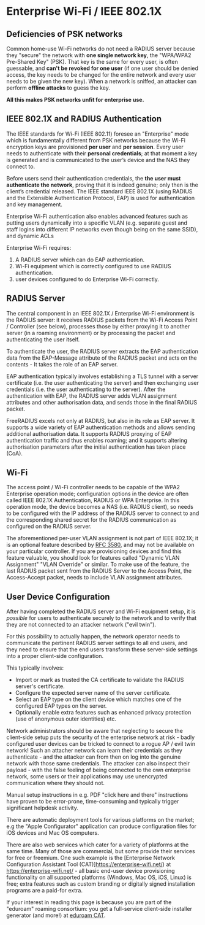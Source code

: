 Enterprise Wi-Fi / IEEE 802.1X
==============================

Deficiencies of PSK networks
----------------------------

Common home-use Wi-Fi networks do not need a RADIUS server because they
"secure" the network with **one single network key**, the "WPA/WPA2
Pre-Shared Key" (PSK). That key is the same for every user, is often
guessable, and **can't be revoked for one user** (if one user should be
denied access, the key needs to be changed for the entire network and
every user needs to be given the new key). When a network is sniffed, an
attacker can perform **offline attacks** to guess the key.

**All this makes PSK networks unfit for enterprise use.**

IEEE 802.1X and RADIUS Authentication
-------------------------------------

The IEEE standards for Wi-Fi (IEEE 802.11) foresee an "Enterprise" mode
which is fundamentally different from PSK networks because the Wi-Fi
encryption keys are provisioned **per user** and **per session**. Every
user needs to authenticate with their **personal credentials**; at that
moment a key is generated and is communicated to the user’s device and
the NAS they connect to.

Before users send their authentication credentials, the **the user must
authenticate the network**, proving that it is indeed genuine; only then
is the client’s credential released. The IEEE standard IEEE 802.1X
(using RADIUS and the Extensible Authentication Protocol, EAP) is used
for authentication and key management.

Enterprise Wi-Fi authentication also enables advanced features such as
putting users dynamically into a specific VLAN (e.g. separate guest and
staff logins into different IP networks even though being on the same
SSID), and dynamic ACLs

Enterprise Wi-Fi requires:

1.  A RADIUS server which can do EAP authentication.
2.  Wi-Fi equipment which is correctly configured to use
    RADIUS authentication.
3.  user devices configured to do Enterprise Wi-Fi correctly.

RADIUS Server
-------------

The central component in an IEEE 802.1X / Enterprise Wi-Fi environment
is the RADIUS server: it receives RADIUS packets from the Wi-Fi Access
Point / Controller (see below), processes those by either proxying it to
another server (in a roaming environment) or by processing the packet
and authenticating the user itself.

To authenticate the user, the RADIUS server extracts the EAP
authentication data from the EAP-Message attribute of the RADIUS packet
and acts on the contents - It takes the role of an EAP server.

EAP authentication typically involves establishing a TLS tunnel with a
server certificate (i.e. the user authenticating the server) and then
exchanging user credentials (i.e. the user authenticating to the
server). After the authentication with EAP, the RADIUS server adds VLAN
assignment attributes and other authorisation data, and sends those in
the final RADIUS packet.

FreeRADIUS excels not only at RADIUS, but also in its role as EAP
server. It supports a wide variety of EAP authentication methods and
allows sending additional authorisation data. It supports RADIUS
proxying of EAP authentication traffic and thus enables roaming; and it
supports altering authorisation parameters after the initial
authentication has taken place (CoA).

Wi-Fi
-----

The access point / Wi-Fi controller needs to be capable of the WPA2
Enterprise operation mode; configuration options in the device are often
called IEEE 802.1X Authentication, RADIUS or WPA Enterprise. In this
operation mode, the device becomes a NAS (i.e. RADIUS client), so needs
to be configured with the IP address of the RADIUS server to connect to
and the corresponding shared secret for the RADIUS communication as
configured on the RADIUS server.

The aforementioned per-user VLAN assignment is not part of IEEE 802.1X;
it is an optional feature described by [RFC
3580](https://tools.ietf.org/html/rfc3580), and may not be available on
your particular controller. If you are provisioning devices and find
this feature valuable, you should look for features called "Dynamic VLAN
Assignment" "VLAN Override" or similar. To make use of the feature, the
last RADIUS packet sent from the RADIUS Server to the Access Point, the
Access-Accept packet, needs to include VLAN assignment attributes.

User Device Configuration
-------------------------

After having completed the RADIUS server and Wi-Fi equipment setup, it
is *possible* for users to authenticate securely to the network and to
verify that they are not connected to an attacker network ("evil twin").

For this possibility to actually happen, the network operator needs to
communicate the pertinent RADIUS server settings to all end users, and
they need to ensure that the end users transform these server-side
settings into a proper client-side configuration.

This typically involves:

-   Import or mark as trusted the CA certificate to validate the RADIUS
    server's certificate.
-   Configure the expected server name of the server certificate.
-   Select an EAP type on the client device which matches one of the
    configured EAP types on the server.
-   Optionally enable extra features such as enhanced privacy protection
    (use of anonymous outer identities) etc.

Network administrators should be aware that neglecting to secure the
client-side setup puts the security of the enterprise network at risk -
badly configured user devices can be tricked to connect to a rogue AP /
evil twin network! Such an attacher network can learn their credentials
as they authenticate - and the attacker can from then on log into the
genuine network with those same credentials. The attacker can also
inspect their payload - with the false feeling of being connected to the
own enterprise network, some users or their applications may use
unencrypted communication where they should not.

Manual setup instructions in e.g. PDF "click here and there"
instructions have proven to be error-prone, time-consuming and typically
trigger significant helpdesk activity.

There are automatic deployment tools for various platforms on the
market; e.g the "Apple Configurator" application can produce
configuration files for iOS devices and Mac OS computers.

There are also web services which cater for a variety of platforms at
the same time. Many of those are commercial, but some provide their
services for free or freemium. One such example is the [Enterprise
Network Configuration Assistant Tool (CAT)]https://enterprise-wifi.net/)
at <https://enterprise-wifi.net/> - all basic end-user device provisioning
functionality on all supported platforms (Windows, Mac OS, iOS, Linux)
is free; extra features such as custom branding or digitally signed
installation programs are a paid-for extra.

If your interest in reading this page is because you are part of the
"eduroam" roaming consortium: you get a full-service client-side
installer generator (and more!) at [eduroam
CAT](https://cat.eduroam.org).
